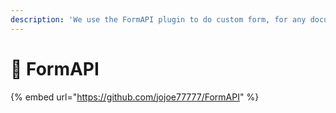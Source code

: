 ```yaml
---
description: 'We use the FormAPI plugin to do custom form, for any documentation:'
---
```


# 📱 FormAPI

{% embed url="https://github.com/jojoe77777/FormAPI" %}
